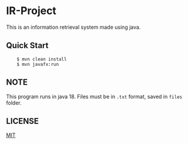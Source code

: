 # IR-Project 

This is an information retrieval system made using java.

## Quick Start 


```console
    $ mvn clean install 
    $ mvn javafx:run

```

## NOTE

This program runs in java 18.
Files must be in `.txt` format, saved in `files` folder.


## LICENSE

[MIT](https://github.com/0xCator/IR-Project/blob/main/LICENSE)
